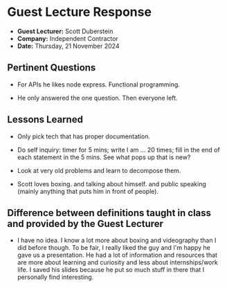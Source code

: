 # Guest Lecture Response

* **Guest Lecturer:** Scott Duberstein
* **Company:** Independent Contractor
* **Date:** Thursday, 21 November 2024

## Pertinent Questions

* For APIs he likes node express. Functional programming.

* He only answered the one question. Then everyone left.

## Lessons Learned

* Only pick tech that has proper documentation. 

* Do self inquiry: timer for 5 mins; write I am ... 20 times; fill in the end of each statement in the 5 mins. See what pops up that is new?

* Look at very old problems and learn to decompose them.

* Scott loves boxing. and talking about himself. and public speaking (mainly anything that puts him in front of people).

## Difference between definitions taught in class and provided by the Guest Lecturer

* I have no idea. I know a lot more about boxing and videography than I did before though. To be fair, I really liked the guy and I'm happy he gave us a presentation. He had a lot of information and resources that are more about learning and curiosity and less about internships/work life. I saved his slides because he put so much stuff in there that I personally find interesting.


